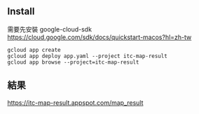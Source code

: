 ## Install
需要先安裝 google-cloud-sdk
https://cloud.google.com/sdk/docs/quickstart-macos?hl=zh-tw

```
gcloud app create
gcloud app deploy app.yaml --project itc-map-result
gcloud app browse --project=itc-map-result
```


## 結果
https://itc-map-result.appspot.com/map_result
